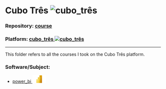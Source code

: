 # Cubo Três  <img src="https://github.com/PedroHeeger/main/blob/main/0-aux/logos/plataforma/cubo_três.jpg" alt="cubo_três" width="auto" height="45"></a>

### Repository: [course](../)
### Platform: <a href="./">cubo_três   <img src="https://github.com/PedroHeeger/main/blob/main/0-aux/logos/plataforma/cubo_três.jpg" alt="cubo_três" width="auto" height="25"></a>

---

This folder refers to all the courses I took on the Cubo Três platform.

### Software/Subject:
- <a href="./power_bi">power_bi   <img src="https://github.com/PedroHeeger/main/blob/main/0-aux/logos/software/microsoft_powerbi.png" alt="power_bi" width="auto" height="25"></a>